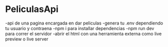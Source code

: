# PeliculasApi
-api de una pagina encargada en dar peliculas
  -genera tu .env dependiendo tu usuario y contraena
    -npm i para installar dependencias
      -npm run dev para correr el servidor
        -abrir el html con una herramienta externa como live preview o live server        
